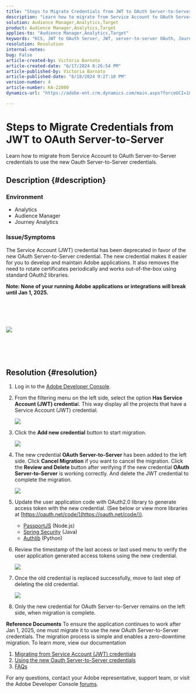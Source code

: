 ```yaml
---
title: "Steps to Migrate Credentials from JWT to OAuth Server-to-Server"
description: "Learn how to migrate from Service Account to OAuth Server-to-Server credentials to use the new Oauth Server-to-Server credentials."
solution: Audience Manager,Analytics,Target
product: Audience Manager,Analytics,Target
applies-to: "Audience Manager,Analytics,Target"
keywords: "KCS, JWT to OAuth Server, JWT, server-to-server OAuth, Journey Analytics, migrate credentials"
resolution: Resolution
internal-notes: 
bug: False
article-created-by: Victoria Barnato
article-created-date: "6/17/2024 8:26:54 PM"
article-published-by: Victoria Barnato
article-published-date: "6/18/2024 9:27:18 PM"
version-number: 4
article-number: KA-22080
dynamics-url: "https://adobe-ent.crm.dynamics.com/main.aspx?forceUCI=1&pagetype=entityrecord&etn=knowledgearticle&id=a81938eb-e72c-ef11-840a-000d3a5a67ba"

---
```

# Steps to Migrate Credentials from JWT to OAuth Server-to-Server


Learn how to migrate from Service Account to OAuth Server-to-Server credentials to use the new Oauth Server-to-Server credentials.

## Description {#description}


### Environment

- Analytics
- Audience Manager
- Journey Analytics


### Issue/Symptoms

The Service Account (JWT) credential has been deprecated in favor of the new OAuth Server-to-Server credential. The new credential makes it easier for you to develop and maintain Adobe applications. It also removes the need to rotate certificates periodically and works out-of-the-box using standard OAuth2 libraries. 

<b>Note: None of your running Adobe applications or integrations will break until Jan 1, 2025.</b>
<br><br> <br><br> <br><br><b>![](assets/___b41938eb-e72c-ef11-840a-000d3a5a67ba___.png)</b><br><br> <br><br> <br>

## Resolution {#resolution}


1. Log in to the [Adobe Developer Console](https://developer.adobe.com/console).
2. From the filtering menu on the left side, select the option <b>Has Service Account (JWT) credentia</b>l. This way display all the projects that have a Service Account (JWT) credential.

    ![](assets/9373633f-b52d-ef11-840a-000d3a5a67ba.png)
3. Click the <b>Add new credential</b> button to start migration.

    ![](assets/0482ee5e-b72d-ef11-840a-000d3a5a67ba.png)
4. The new credential <b>OAuth Server-to-Server</b> has been added to the left side. Click <b>Cancel Migration</b> if you want to cancel the migration. Click the <b>Review and Delete </b>button after verifying if the new credential <b>OAuth Server-to-Server</b> is working correctly. And delete the JWT credential to complete the migration.

    ![](assets/264867e3-b52d-ef11-840a-000d3a5a67ba.png)
5. Update the user application code with OAuth2.0 library to generate access token with the new credential. (See below or view more libraries at [https://oauth.net/code/](https://oauth.net/code/)).

    - [PassportJS](https://github.com/jaredhanson/passport) (Node.js)
    - [Spring Security](https://spring.io/projects/spring-security) (Java)
    - [Authlib](https://github.com/lepture/authlib) (Python)
6. Review the timestamp of the last access or last used menu to verify the user application generated access tokens using the new credential.

    ![](assets/657f6b3f-b62d-ef11-840a-000d3a5a67ba.png)
7. Once the old credential is replaced successfully, move to last step of deleting the old credential.

    ![](assets/881d3cc5-b62d-ef11-840a-000d3a5a67ba.png)
8. Only the new credential for OAuth Server-to-Server remains on the left side, when migration is complete.

    


<b>Reference Documents</b>
 To ensure the application continues to work after Jan 1, 2025, one must migrate it to use the new OAuth Server-to-Server credentials.
 The migration process is simple and enables a zero-downtime migration. To learn more, view our documentation



1. [Migrating from Service Account (JWT) credentials](https://nam04.safelinks.protection.outlook.com/?url=https%3A%2F%2Fpostoffice.adobe.com%2Fpo-server%2Flink%2Fredirect%3Ftarget%3DeyJhbGciOiJIUzUxMiJ9.eyJ0ZW1wbGF0ZSI6ImJsZXRoZXJfbm90aWNlX29hdXRoX3NlcnZlcl90b19zZXJ2ZXIiLCJlbWFpbEFkZHJlc3MiOiJndXd1K3NvbmVAYWRvYmV0ZXN0LmNvbSIsInJlcXVlc3RJZCI6IjM0ZjIyNTMwLThjMzEtNDlkNC1iZjEyLThlZGIyY2E0ODdhOCIsImxpbmsiOiJodHRwczovL3d3dy5hZG9iZS5jb20vZ28vZGV2c19zMnNfbWlncmF0aW9uX2d1aWRlIiwibGFiZWwiOiI5IiwibG9jYWxlIjoiZW5fVVMifQ.Pr8LjAW5wq_tEqCQLs4Y2fwJSTW_Z2FH0CIVInolEKvySfPDiF7vl8Hg4S9ne_V6a74oLfCVzc99EE9K4XUoBQ&amp;data=05%7C01%7Cguwu%40adobe.com%7C3b1b2261ea264d45d9df08db4ce8a7de%7Cfa7b1b5a7b34438794aed2c178decee1%7C0%7C0%7C638188334359675040%7CUnknown%7CTWFpbGZsb3d8eyJWIjoiMC4wLjAwMDAiLCJQIjoiV2luMzIiLCJBTiI6Ik1haWwiLCJXVCI6Mn0%3D%7C3000%7C%7C%7C&amp;sdata=dd8x%2FoDHh0QUi3xboxa78uA54JXEaVq5qYkP8zkvymk%3D&amp;reserved=0)
2. [Using the new Oauth Server-to-Server credentials](https://nam04.safelinks.protection.outlook.com/?url=https%3A%2F%2Fpostoffice.adobe.com%2Fpo-server%2Flink%2Fredirect%3Ftarget%3DeyJhbGciOiJIUzUxMiJ9.eyJ0ZW1wbGF0ZSI6ImJsZXRoZXJfbm90aWNlX29hdXRoX3NlcnZlcl90b19zZXJ2ZXIiLCJlbWFpbEFkZHJlc3MiOiJndXd1K3NvbmVAYWRvYmV0ZXN0LmNvbSIsInJlcXVlc3RJZCI6IjM0ZjIyNTMwLThjMzEtNDlkNC1iZjEyLThlZGIyY2E0ODdhOCIsImxpbmsiOiJodHRwczovL3d3dy5hZG9iZS5jb20vZ28vZGV2c19zMnNfY3JlZGVudGlhbF9vdmVydmlldyIsImxhYmVsIjoiMTAiLCJsb2NhbGUiOiJlbl9VUyJ9.c-c4--RAgDvS0l-WI5yIuYBIbzL7OeWXepCCfSzR1AkdVnrTZmWmm7jYmu11JqHZ_UBPANJqYEzEZrtydXY0YQ&amp;data=05%7C01%7Cguwu%40adobe.com%7C3b1b2261ea264d45d9df08db4ce8a7de%7Cfa7b1b5a7b34438794aed2c178decee1%7C0%7C0%7C638188334359675040%7CUnknown%7CTWFpbGZsb3d8eyJWIjoiMC4wLjAwMDAiLCJQIjoiV2luMzIiLCJBTiI6Ik1haWwiLCJXVCI6Mn0%3D%7C3000%7C%7C%7C&amp;sdata=YwiTIXMxPv9MhhEhVR3sv0g%2Bqi4NP8OERnJxE9C65I0%3D&amp;reserved=0)
3. [FAQs](https://nam04.safelinks.protection.outlook.com/?url=https%3A%2F%2Fpostoffice.adobe.com%2Fpo-server%2Flink%2Fredirect%3Ftarget%3DeyJhbGciOiJIUzUxMiJ9.eyJ0ZW1wbGF0ZSI6ImJsZXRoZXJfbm90aWNlX29hdXRoX3NlcnZlcl90b19zZXJ2ZXIiLCJlbWFpbEFkZHJlc3MiOiJndXd1K3NvbmVAYWRvYmV0ZXN0LmNvbSIsInJlcXVlc3RJZCI6IjM0ZjIyNTMwLThjMzEtNDlkNC1iZjEyLThlZGIyY2E0ODdhOCIsImxpbmsiOiJodHRwczovL3d3dy5hZG9iZS5jb20vZ28vZGV2c19zMnNfbWlncmF0aW9uX2d1aWRlX2ZhcSIsImxhYmVsIjoiMTEiLCJsb2NhbGUiOiJlbl9VUyJ9.8IlQUL_WbLKsMUDG4VHvqnwqI0l6TzEXSN0I_R_dXCswvDQpusEgm5LstaLYWzPy0crhk_ShRbmjZvMVS5t1Mg&amp;data=05%7C01%7Cguwu%40adobe.com%7C3b1b2261ea264d45d9df08db4ce8a7de%7Cfa7b1b5a7b34438794aed2c178decee1%7C0%7C0%7C638188334359675040%7CUnknown%7CTWFpbGZsb3d8eyJWIjoiMC4wLjAwMDAiLCJQIjoiV2luMzIiLCJBTiI6Ik1haWwiLCJXVCI6Mn0%3D%7C3000%7C%7C%7C&amp;sdata=n4WBY0gemPujdOZRaTMICsePuQJsuh9STbkgEsvyai8%3D&amp;reserved=0)


For any questions, contact your Adobe representative, support team, or visit the Adobe Developer Console [forums](https://nam04.safelinks.protection.outlook.com/?url=https%3A%2F%2Fpostoffice.adobe.com%2Fpo-server%2Flink%2Fredirect%3Ftarget%3DeyJhbGciOiJIUzUxMiJ9.eyJ0ZW1wbGF0ZSI6ImJsZXRoZXJfbm90aWNlX29hdXRoX3NlcnZlcl90b19zZXJ2ZXIiLCJlbWFpbEFkZHJlc3MiOiJndXd1K3NvbmVAYWRvYmV0ZXN0LmNvbSIsInJlcXVlc3RJZCI6IjM0ZjIyNTMwLThjMzEtNDlkNC1iZjEyLThlZGIyY2E0ODdhOCIsImxpbmsiOiJodHRwczovL2V4cGVyaWVuY2VsZWFndWVjb21tdW5pdGllcy5hZG9iZS5jb20vdDUvYWRvYmUtZGV2ZWxvcGVyLWNvbnNvbGUvY3QtcC9hZG9iZS1pby1jb25zb2xlIiwibGFiZWwiOiIxMiIsImxvY2FsZSI6ImVuX1VTIn0.P8FY77-eRzVSjnf09no_Hn5owFmpREoMVLK5OSTU6WWBApUGuQH0fokMAu1R0L-uTQlCovlnIGYD7NRoqMFD8g&amp;data=05%7C01%7Cguwu%40adobe.com%7C3b1b2261ea264d45d9df08db4ce8a7de%7Cfa7b1b5a7b34438794aed2c178decee1%7C0%7C0%7C638188334359675040%7CUnknown%7CTWFpbGZsb3d8eyJWIjoiMC4wLjAwMDAiLCJQIjoiV2luMzIiLCJBTiI6Ik1haWwiLCJXVCI6Mn0%3D%7C3000%7C%7C%7C&amp;sdata=%2FhbICP9PCZsfsNDrBYaGlEb%2FREbBJMjNZeWPzoOPJsk%3D&amp;reserved=0).
